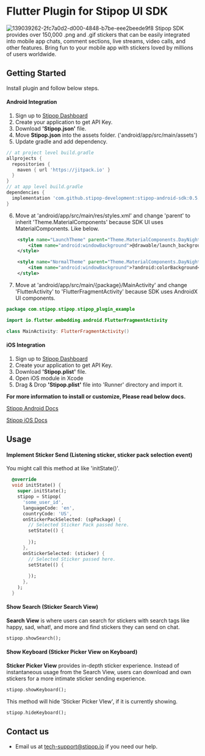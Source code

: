 # Flutter Plugin for Stipop UI SDK
![139039262-2fc7a0d2-d000-4848-b7be-eee2beede9f8](https://user-images.githubusercontent.com/42525347/143364965-8c6eb4cb-6108-48e7-810d-09a003f9ee4d.png)
Stipop SDK provides over 150,000 .png and .gif stickers that can be easily integrated into mobile app chats, comment sections, live streams, video calls, and other features. Bring fun to your mobile app with stickers loved by millions of users worldwide.



## Getting Started

Install plugin and follow below steps.


#### Android Integration

1. Sign up to <a href="https://dashboard.stipop.io/" target="_blank">Stipop Dashboard</a>
2. Create your application to get API Key.
3. Download **'Stipop.json'** file.
4. Move **Stipop.json** into the assets folder. ('android/app/src/main/assets')
5. Update gradle and add dependency.

```gradle
// at project level build.gradle
allprojects {
  repositories {
    maven { url 'https://jitpack.io' }
  }
}
// at app level build.gradle
dependencies {
  implementation 'com.github.stipop-development:stipop-android-sdk:0.5.0' 
}
```
6. Move at 'android/app/src/main/res/styles.xml' and change 'parent' to inherit 'Theme.MaterialComponents' because SDK UI uses MaterialComponents. Like below.

```xml
    <style name="LaunchTheme" parent="Theme.MaterialComponents.DayNight.NoActionBar">
        <item name="android:windowBackground">@drawable/launch_background</item>
    </style>

    <style name="NormalTheme" parent="Theme.MaterialComponents.DayNight.NoActionBar">
        <item name="android:windowBackground">?android:colorBackground</item>
    </style>
```
7. Move at 'android/app/src/main/{package}/MainActivity' and change 'FlutterActivity' to 'FlutterFragmentActivity' because SDK uses AndroidX UI components.

```kotlin
package com.stipop.stipop.stipop_plugin_example

import io.flutter.embedding.android.FlutterFragmentActivity

class MainActivity: FlutterFragmentActivity()
```

#### iOS Integration

1. Sign up to <a href="https://dashboard.stipop.io/" target="_blank">Stipop Dashboard</a>
2. Create your application to get API Key.
3. Download **'Stipop.plist'** file.
4. Open iOS module in Xcode
5. Drag & Drop **'Stipop.plist'** file into 'Runner' directory and import it.



**For more information to install or customize, Please read below docs.**

[Stipop Android Docs](https://docs.stipop.io/en/sdk/android/get-started/quick-start)

[Stipop iOS Docs](https://docs.stipop.io/en/sdk/ios/get-started/quick-start)





## Usage

#### Implement Sticker Send (Listening sticker, sticker pack selection event)

You might call this method at like 'initState()'.

```dart
  @override
  void initState() {
    super.initState();
    stipop = Stipop(
      'some_user_id',
      languageCode: 'en', 
      countryCode: 'US',
      onStickerPackSelected: (spPackage) {
        // Selected Sticker Pack passed here.
        setState(() {
          
        });
      },
      onStickerSelected: (sticker) {
        // Selected Sticker passed here.
        setState(() {
          
        });
      },
    );
  }
```
#### Show Search (Sticker Search View)

**Search View** is where users can search for stickers with search tags like happy, sad, what!, and more and find stickers they can send on chat.

```dart
stipop.showSearch();
```

#### Show Keyboard (Sticker Picker View on Keyboard)

**Sticker Picker View** provides in-depth sticker experience. Instead of instantaneous usage from the Search View, users can download and own stickers for a more intimate sticker sending experience.

```dart
stipop.showKeyboard();
```

This method will hide 'Sticker Picker VIew', if it is currently showing.

```dart
stipop.hideKeyboard();
```



## Contact us

- Email us at tech-support@stipop.io if you need our help.
